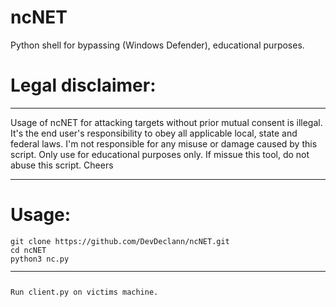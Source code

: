 # ncNET
Python shell for bypassing (Windows Defender), educational purposes.

<h1>Legal disclaimer:</h1>
<hr>

Usage of ncNET for attacking targets without prior mutual consent is illegal. It's the end user's responsibility to obey all applicable local, state and federal laws. I'm not responsible for any misuse or damage caused by this script. Only use for educational purposes only.
If missue this tool, do not abuse this script. Cheers

<hr>
<h1>Usage:</h1>
<pre><code>git clone https://github.com/DevDeclann/ncNET.git
cd ncNET
python3 nc.py 
<hr>
Run client.py on victims machine.
</code></pre>
